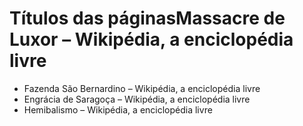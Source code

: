 # Títulos das páginasMassacre de Luxor – Wikipédia, a enciclopédia livre
- Fazenda São Bernardino – Wikipédia, a enciclopédia livre
- Engrácia de Saragoça – Wikipédia, a enciclopédia livre
- Hemibalismo – Wikipédia, a enciclopédia livre